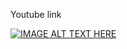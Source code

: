 Youtube link 


[![IMAGE ALT TEXT HERE](https://img.youtube.com/vi/DEyrLf6XtFk/0.jpg)](https://www.youtube.com/watch?v=DEyrLf6XtFk)
